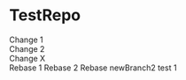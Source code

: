 # TestRepo
Change 1 <br />
Change 2 <br />
Change X <br />
Rebase 1
Rebase 2
Rebase newBranch2 test 1

